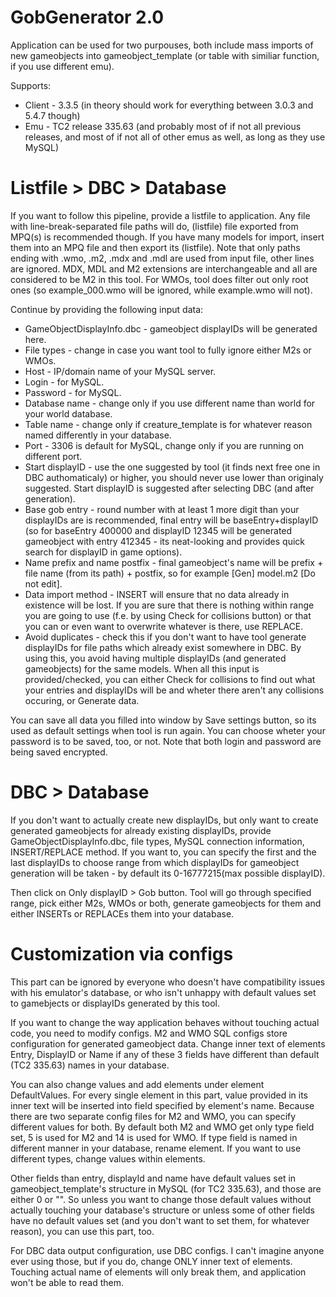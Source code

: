 # GobGenerator 2.0
Application can be used for two purpouses, both include mass imports of new gameobjects into gameobject_template (or table with similiar function, if you use different emu).

Supports:
* Client - 3.3.5 (in theory should work for everything between 3.0.3 and 5.4.7 though)
* Emu - TC2 release 335.63 (and probably most of if not all previous releases, and most of if not all of other emus as well, as long as they use MySQL)
# Listfile > DBC > Database
If you want to follow this pipeline, provide a listfile to application. Any file with line-break-separated file paths will do, (listfile) file exported from MPQ(s) is recommended though. If you have many models for import, insert them into an MPQ file and then export its (listfile). Note that only paths ending with .wmo, .m2, .mdx and .mdl are used from input file, other lines are ignored. MDX, MDL and M2 extensions are interchangeable and all are considered to be M2 in this tool. For WMOs, tool does filter out only root ones (so example_000.wmo will be ignored, while example.wmo will not).

Continue by providing the following input data:
* GameObjectDisplayInfo.dbc - gameobject displayIDs will be generated here.
* File types - change in case you want tool to fully ignore either M2s or WMOs.
* Host - IP/domain name of your MySQL server.
* Login - for MySQL.
* Password - for MySQL.
* Database name - change only if you use different name than world for your world database.
* Table name - change only if creature_template is for whatever reason named differently in your database.
* Port - 3306 is default for MySQL, change only if you are running on different port.
* Start displayID - use the one suggested by tool (it finds next free one in DBC authomaticaly) or higher, you should never use lower than originaly suggested. Start displayID is suggested after selecting DBC (and after generation).
* Base gob entry - round number with at least 1 more digit than your displayIDs are is recommended, final entry will be baseEntry+displayID (so for baseEntry 400000 and displayID 12345 will be generated gameobject with entry 412345 - its neat-looking and provides quick search for displayID in game options).
* Name prefix and name postfix - final gameobject's name will be prefix + file name (from its path) + postfix, so for example [Gen] model.m2 [Do not edit].
* Data import method - INSERT will ensure that no data already in existence will be lost. If you are sure that there is nothing within range you are going to use (f.e. by using Check for collisions button) or that you can or even want to overwrite whatever is there, use REPLACE.
* Avoid duplicates - check this if you don't want to have tool generate displayIDs for file paths which already exist somewhere in DBC. By using this, you avoid having multiple displayIDs (and generated gameobjects) for the same models.
When all this input is provided/checked, you can either Check for collisions to find out what your entries and displayIDs will be and wheter there aren't any collisions occuring, or Generate data.

You can save all data you filled into window by Save settings button, so its used as default settings when tool is run again. You can choose wheter your password is to be saved, too, or not. Note that both login and password are being saved encrypted.
# DBC > Database
If you don't want to actually create new displayIDs, but only want to create generated gameobjects for already existing displayIDs, provide GameObjectDisplayInfo.dbc, file types, MySQL connection information, INSERT/REPLACE method. If you want to, you can specify the first and the last displayIDs to choose range from which displayIDs for gameobject generation will be taken - by default its 0-16777215(max possible displayID).

Then click on Only displayID > Gob button. Tool will go through specified range, pick either M2s, WMOs or both, generate gameobjects for them and either INSERTs or REPLACEs them into your database.
# Customization via configs
This part can be ignored by everyone who doesn't have compatibility issues with his emulator's database, or who isn't unhappy with default values set to gamebjects or displayIDs generated by this tool.

If you want to change the way application behaves without touching actual code, you need to modify configs. M2 and WMO SQL configs store configuration for generated gameobject data. Change inner text of elements Entry, DisplayID or Name if any of these 3 fields have different than default (TC2 335.63) names in your database.

You can also change values and add elements under element DefaultValues. For every single element in this part, value provided in its inner text will be inserted into field specified by element's name. Because there are two separate config files for M2 and WMO, you can specify different values for both. By default both M2 and WMO get only type field set, 5 is used for M2 and 14 is used for WMO. If type field is named in different manner in your database, rename element. If you want to use different types, change values within elements.

Other fields than entry, displayId and name have default values set in gameobject_template's structure in MySQL (for TC2 335.63), and those are either 0 or "". So unless you want to change those default values without actually touching your database's structure or unless some of other fields have no default values set (and you don't want to set them, for whatever reason), you can use this part, too.

For DBC data output configuration, use DBC configs. I can't imagine anyone ever using those, but if you do, change ONLY inner text of elements. Touching actual name of elements will only break them, and application won't be able to read them.

